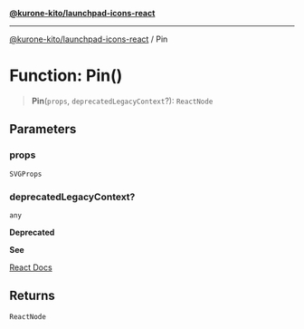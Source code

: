 [**@kurone-kito/launchpad-icons-react**](../README.md)

***

[@kurone-kito/launchpad-icons-react](../globals.md) / Pin

# Function: Pin()

> **Pin**(`props`, `deprecatedLegacyContext`?): `ReactNode`

## Parameters

### props

`SVGProps`

### deprecatedLegacyContext?

`any`

**Deprecated**

**See**

[React Docs](https://legacy.reactjs.org/docs/legacy-context.html#referencing-context-in-lifecycle-methods)

## Returns

`ReactNode`
